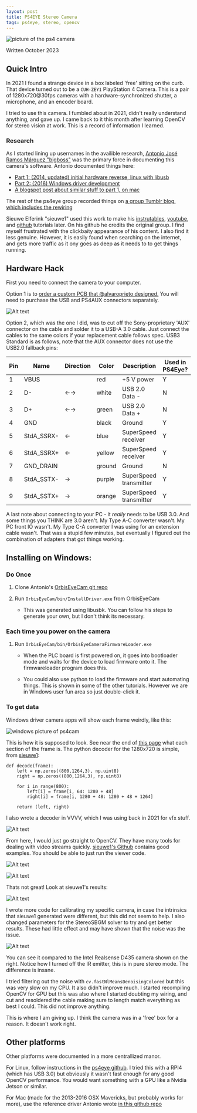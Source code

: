 ```yaml
---
layout: post
title: PS4EYE Stereo Camera
tags: ps4eye, stereo, opencv
---
```


![picture of the ps4 camera](../img/2023-10-27-ps4-stereo-camera/PXL_20231108_121527860.jpg)

Written October 2023

## Quick Intro

In 2021 I found a strange device in a box labeled 'free' sitting on the curb. That device turned out to be a `CUH-ZEY1` PlayStation 4 Camera. This is a pair of 1280x720@30fps cameras with a hardware-synchronized shutter, a microphone, and an encoder board.

I tried to use this camera. I fumbled about in 2021, didn't really understand anything, and gave up. I came back to it this month after learning OpenCV for stereo vision at work. This is a record of information I learned.

### Research

As I started lining up usernames in the availible research, [Antonio José Ramos Márquez "bigboss"](https://psxdev.github.io/index.html) was the primary force in documenting this camera's software. Antonio documented things here: 
- [Part 1: (2014, updated) initial hardware reverse, linux with libusb](https://psxdev.github.io/luke.html) 
- [Part 2: (2016) Windows driver development](https://psxdev.github.io/luke2.html)
- [A blogspot post about similar stuff to part 1, on mac](http://bigboss-eyetoy.blogspot.com/2015/02/reversing-playstation-4-camera.html)

The rest of the ps4eye group recorded things on [a group Tumblr blog, which includes the rewiring](https://ps4eye.tumblr.com/)

Sieuwe Elferink "sieuwe1" used this work to make his [instrutables](https://www.instructables.com/HACK-PlayStation-4-Cam-Into-Cheap-3D-Depth-Camera-/), [youtube](https://www.youtube.com/watch?v=c7CF6eDC0_A), and [github](https://github.com/sieuwe1/PS4-eye-camera-for-linux-with-python-and-OpenCV) tutorials later. On his github he credits the original group. I find myself frustrated with the clickbaity appearance of his content. I also find it less genuine. However, it is easily found when searching on the internet, and gets more traffic as it ony goes as deep as it needs to to get things running. 

## Hardware Hack

First you need to connect the camera to your computer.

Option 1 is to [order a custom PCB that @alvaroprieto designed.](https://oshpark.com/shared_projects/0PjWmdWL) You will need to purchase the USB and PS4AUX connectors separately.

![Alt text](../img/2023-10-27-ps4-stereo-camera/PXL_20231108_080701335.jpg)

Option 2, which was the one I did, was to cut off the Sony-proprietary 'AUX' connector on the cable and solder it to a USB-A 3.0 cable. Just connect the cables to the same colors if your replacement cable follows spec. USB3 Standard is as follows, note that the AUX connector does not use the USB2.0 fallback pins:

|  Pin |	Name 	    | Direction |	Color |	Description | Used in PS4Eye? |
| ---  | ---			| ---	| ---	    | 		---		            | --- |
|  1 	|   VBUS     	|   	| red   	| +5 V power                | Y |
|  2 	|   D- 	        | ←→ 	| white 	| USB 2.0 Data -            | N |
|  3 	|   D+ 	        | ←→ 	| green 	| USB 2.0 Data +            | N |
|  4 	|   GND      	|   	| black 	| Ground                    |Y |
|  5 	|   StdA_SSRX- 	| ← 	| blue  	| SuperSpeed receiver       | Y |
|  6 	|   StdA_SSRX+ 	| ← 	| yellow 	| SuperSpeed receiver       | Y |
|  7 	|   GND_DRAIN 	|   	| ground 	| Ground                    | N |
|  8 	|   StdA_SSTX- 	| → 	| purple 	| SuperSpeed transmitter    | Y |
|  9 	|   StdA_SSTX+ 	| → 	| orange 	| SuperSpeed transmitter    | Y |

A last note about connecting to your PC - it _really_ needs to be USB 3.0. And some things you THINK are 3.0 aren't. My Type A-C converter wasn't. My PC front IO wasn't. My Type C-A converter I was using for an extension cable wasn't. That was a stupid few minutes, but eventually I figured out the combination of adapters that got things working.

## Installing on Windows:

### Do Once

1. Clone Antonio's [OrbisEyeCam git repo](https://github.com/psxdev/OrbisEyeCam/tree/master)

2. Run `OrbisEyeCam/bin/InstallDriver.exe` from OrbisEyeCam
    - This was generated using libusbk. You can follow his steps to generate your own, but I don't think its necessary.

### Each time you power on the camera

1. Run `OrbisEyeCam/bin/OrbisEyeCameraFirmwareLoader.exe`
    - When the PLC board is first powered on, it goes into bootloader mode and waits for the device to load firmware onto it. The firmwareloader program does this.

    - You could also use python to load the firmware and start automating things. This is shown in some of the other tutorials. However we are in Windows user fun area so just double-click it.


### To get data

Windows driver camera apps will show each frame weirdly, like this:

![windows picture of ps4cam](../img/2023-10-27-ps4-stereo-camera/WIN_20231108_03_06_22_Pro.jpg)

This is how it is supposed to look. See near the end of [this page](https://psxdev.github.io/luke2.html) what each section of the frame is. The python decoder for the 1280x720 is simple, from [sieuwe1](https://github.com/sieuwe1/PS4-eye-camera-for-linux-with-python-and-OpenCV/blob/main/OpenCV_viewer/View_Depth.py):

```
def decode(frame):
    left = np.zeros((800,1264,3), np.uint8)
    right = np.zeros((800,1264,3), np.uint8)
    
    for i in range(800):
        left[i] = frame[i, 64: 1280 + 48] 
        right[i] = frame[i, 1280 + 48: 1280 + 48 + 1264] 
    
    return (left, right)
```

I also wrote a decoder in VVVV, which I was using back in 2021 for vfx stuff.

![Alt text](../img/2023-10-27-ps4-stereo-camera/image.png)

From here, I would just go straight to OpenCV. They have many tools for dealing with video streams quickly. [sieuwe1's Github](https://github.com/sieuwe1/PS4-eye-camera-for-linux-with-python-and-OpenCV/tree/main) contains good examples. You should be able to just run the viewer code.

![Alt text](<../img/2023-10-27-ps4-stereo-camera/lower exposure_50.gif>)

![Alt text](../img/2023-10-27-ps4-stereo-camera/sieuwe_default_50.gif)

Thats not great! Look at sieuwe1's results: 

![Alt text](../img/2023-10-27-ps4-stereo-camera/demo.gif)

I wrote more code for calibrating my specific camera, in case the intrinsics that sieuwe1 generated were different, but this did not seem to help. I also changed parameters for the StereoSBGM solver to try and get better results. These had little effect and may have shown that the noise was the issue.

![Alt text](../img/2023-10-27-ps4-stereo-camera/mytuning_50.gif)

You can see it compared to the Intel Realsense D435 camera shown on the right. Notice how I turned off the IR emitter, this is in pure stereo mode. The difference is insane.

I tried filtering out the noise with `cv.fastNlMeansDenoisingColored` but this was very slow on my CPU. It also didn't improve much. I started recompiling OpenCV for GPU but this was also where I started doubting my wiring, and cut and resoldered the cable making sure to length match everything as best I could. This did not improve anything.

This is where I am giving up. I think the camera was in a 'free' box for a reason. It doesn't work right.

## Other platforms

Other platforms were documented in a more centrallized manor.

For Linux, follow instructions in the [ps4eye github](https://github.com/ps4eye/ps4eye). I tried this with a RPI4 (which has USB 3.0) but obviously it wasn't fast enough for any good OpenCV performance. You would want something with a GPU like a Nvidia Jetson or similar.

For Mac (made for the 2013-2016 OSX Mavericks, but probably works for more), use the reference driver Antonio wrote [in this github repo](https://github.com/bigboss-ps3dev/PS4EYECam)